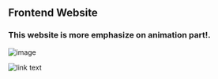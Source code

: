 ## Frontend Website 

### This website is more emphasize on animation part!.

![image](https://github.com/BroLetsCodeIt/Equilibrium_Website_Clone/assets/113767803/5b78148e-526b-4dea-a472-ccd01c90467c)


  
![link text]([https://youtu.be/FCyN9RK7F50](https://www.youtube.com/watch?v=FCyN9RK7F50)https://www.youtube.com/watch?v=FCyN9RK7F50)
  
